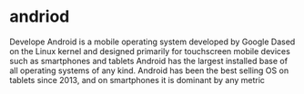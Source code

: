 # andriod
Develope
Android is a mobile operating system developed by Google
Dased on the Linux kernel and designed primarily for touchscreen mobile devices such as smartphones and tablets
Android has the largest installed base of all operating systems of any kind.
Android has been the best selling OS on tablets since 2013, and on smartphones it is dominant by any metric
